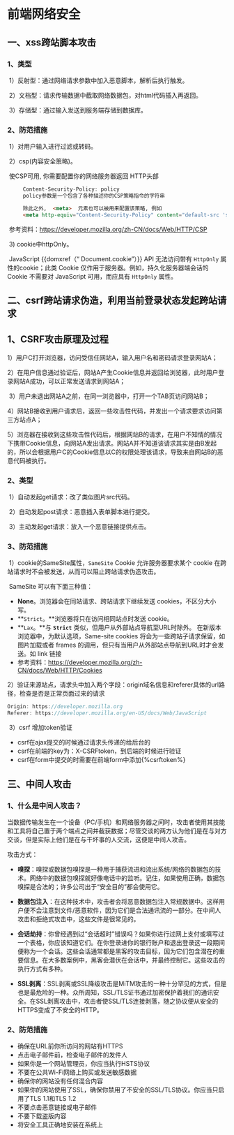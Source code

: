 # 前端网络安全

## 一、xss跨站脚本攻击

### 1、类型

​	     1）反射型：通过网络请求参数中加入恶意脚本，解析后执行触发。

​	     2）文档型：请求传输数据中截取网络数据包，对html代码插入再返回。

​	     3）存储型：通过输入发送到服务端存储到数据库。

### 2、防范措施

​     	1）对用户输入进行过滤或转码。

​         2）csp(内容安全策略)。

​			  使CSP可用, 你需要配置你的网络服务器返回 HTTP头部

```javascript
	 Content-Security-Policy: policy
	 policy参数是一个包含了各种描述你的CSP策略指令的字符串
```

```html
	 除此之外,  <meta>  元素也可以被用来配置该策略, 例如
	 <meta http-equiv="Content-Security-Policy" content="default-src 'self'; img-src https://*; child-src 'none';">
```

​			 参考资料：https://developer.mozilla.org/zh-CN/docs/Web/HTTP/CSP

​         3)   cookie中httpOnly。

​				JavaScript {{domxref（“ Document.cookie”）}} API 无法访问带有 `HttpOnly` 属性的cookie；此类 Cookie 仅作用于服务器。例如，持久化服务器端会话的 Cookie 不需要对 JavaScript 可用，而应具有 `HttpOnly` 属性。



## 二、csrf跨站请求伪造，利用当前登录状态发起跨站请求

## 1、CSRF攻击原理及过程

​		  1）用户C打开浏览器，访问受信任网站A，输入用户名和密码请求登录网站A；

​		  2）在用户信息通过验证后，网站A产生Cookie信息并返回给浏览器，此时用户登录网站A成功，可以正常发送请求到网站A；

​		  3）用户未退出网站A之前，在同一浏览器中，打开一个TAB页访问网站B；

​		  4）网站B接收到用户请求后，返回一些攻击性代码，并发出一个请求要求访问第三方站点A；

​		  5）浏览器在接收到这些攻击性代码后，根据网站B的请求，在用户不知情的情况下携带Cookie信息，向网站A发出请求。网站A并不知道该请求其实是由B发起的，所以会根据用户C的Cookie信息以C的权限处理该请求，导致来自网站B的恶意代码被执行。

### 2、类型

​	     1）自动发起get请求：改了类似图片src代码。

​	     2）自动发起post请求：恶意插入表单脚本进行提交。

​	     3）主动发起get请求：放入一个恶意链接提供点击。



### 3、防范措施

​     	1）cookie的SameSite属性，`SameSite` Cookie 允许服务器要求某个 cookie 在跨站请求时不会被发送，从而可以阻止跨站请求伪造攻击。

​			SameSite 可以有下面三种值：

- **None**。浏览器会在同站请求、跨站请求下继续发送 cookies，不区分大小写。
- **`Strict`。**浏览器将只在访问相同站点时发送 cookie。
- **`Lax`。**与 **`Strict`** 类似，但用户从外部站点导航至URL时除外。 在新版本浏览器中，为默认选项，Same-site cookies 将会为一些跨站子请求保留，如图片加载或者 frames 的调用，但只有当用户从外部站点导航到URL时才会发送。如 link 链接
- 参考资料：https://developer.mozilla.org/zh-CN/docs/Web/HTTP/Cookies

​		 2）验证来源站点，请求头中加入两个字段：origin域名信息和referer具体的url路径，检查是否是正常页面过来的请求

```javascript
Origin: https://developer.mozilla.org
Referer: https://developer.mozilla.org/en-US/docs/Web/JavaScript
```

​		 3）csrf 增加token验证

-  csrf在ajax提交的时候通过请求头传递的给后台的
-  csrf在前端的key为：X-CSRFtoken，到后端的时候进行验证
-  csrf在form中提交的时需要在前端form中添加{%csrftoken%}



## 三、中间人攻击

### **1、什么是中间人攻击？**

当数据传输发生在一个设备（PC/手机）和网络服务器之间时，攻击者使用其技能和工具将自己置于两个端点之间并截获数据；尽管交谈的两方认为他们是在与对方交谈，但是实际上他们是在与干坏事的人交流，这便是中间人攻击。

攻击方式：

- **嗅探**：嗅探或数据包嗅探是一种用于捕获流进和流出系统/网络的数据包的技术。网络中的数据包嗅探就好像电话中的监听。记住，如果使用正确，数据包嗅探是合法的；许多公司出于“安全目的”都会使用它。

- **数据包注入**：在这种技术中，攻击者会将恶意数据包注入常规数据中。这样用户便不会注意到文件/恶意软件，因为它们是合法通讯流的一部分。在中间人攻击和拒绝式攻击中，这些文件是很常见的。

- **会话劫持**：你曾经遇到过“会话超时”错误吗？如果你进行过网上支付或填写过一个表格，你应该知道它们。在你登录进你的银行账户和退出登录这一段期间便称为一个会话。这些会话通常都是黑客的攻击目标，因为它们包含潜在的重要信息。在大多数案例中，黑客会潜伏在会话中，并最终控制它。这些攻击的执行方式有多种。

- **SSL剥离**：SSL剥离或SSL降级攻击是MiTM攻击的一种十分罕见的方式，但是也是最危险的一种。众所周知，SSL/TLS证书通过加密保护着我们的通讯安全。在SSL剥离攻击中，攻击者使SSL/TLS连接剥落，随之协议便从安全的HTTPS变成了不安全的HTTP。

### 2、防范措施



- 确保在URL前你所访问的网站有HTTPS
- 点击电子邮件前，检查电子邮件的发件人
- 如果你是一个网站管理员，你应当执行HSTS协议
- 不要在公共Wi-Fi网络上购买或发送敏感数据
- 确保你的网站没有任何混合内容
- 如果你的网站使用了SSL，确保你禁用了不安全的SSL/TLS协议。你应当只启用了TLS 1.1和TLS 1.2
- 不要点击恶意链接或电子邮件
- 不要下载盗版内容
- 将安全工具正确地安装在系统上















